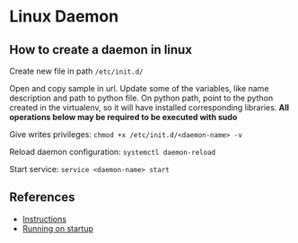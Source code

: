 # Linux Daemon

## How to create a daemon in linux

Create new file in path `/etc/init.d/`

Open and copy sample in url. Update some of the variables, like name description
and path to python file. On python path, point to the python created in the
virtualenv, so it will have installed corresponding libraries. **All operations
below may be required to be executed with sudo**

Give writes privileges: `chmod +x /etc/init.d/<daemon-name> -v`

Reload daemon configuration: `systemctl daemon-reload`

Start service: `service <daemon-name> start`

## References

- [Instructions](https://www.scalescale.com/tips/nginx/create-linux-daemon-service/)
- [Running on startup](https://kitcharoenp.github.io/celery/2019/05/15/supervisor_running_on_startup.html)

